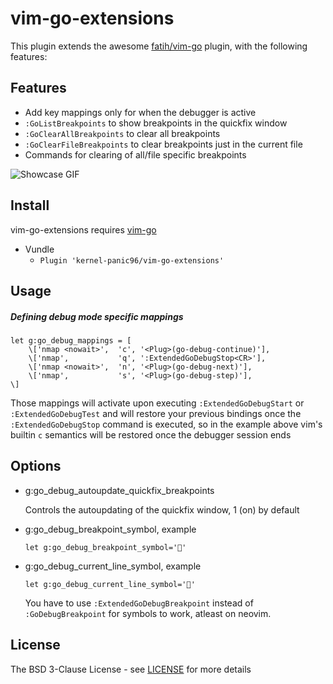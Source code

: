 # vim-go-extensions

This plugin extends the awesome [fatih/vim-go](https://github.com/fatih/vim-go) plugin, with the following features:

## Features
* Add key mappings only for when the debugger is active
* `:GoListBreakpoints` to show breakpoints in the quickfix window
* `:GoClearAllBreakpoints` to clear all breakpoints
* `:GoClearFileBreakpoints` to clear breakpoints just in the current file
* Commands for clearing of all/file specific breakpoints

![Showcase GIF](https://user-images.githubusercontent.com/17802702/60736923-6b28f080-9f61-11e9-8f90-8e353bfce819.gif)

## Install

vim-go-extensions requires [vim-go](https://github.com/fatih/vim-go)

* Vundle
    * `Plugin 'kernel-panic96/vim-go-extensions'`

## Usage

##### Defining debug mode specific mappings

```vimscript
let g:go_debug_mappings = [
    \['nmap <nowait>',  'c', '<Plug>(go-debug-continue)'],
    \['nmap',           'q', ':ExtendedGoDebugStop<CR>'],
    \['nmap <nowait>',  'n', '<Plug>(go-debug-next)'],
    \['nmap',           's', '<Plug>(go-debug-step)'],
\]
```
Those mappings will activate upon executing `:ExtendedGoDebugStart` or `:ExtendedGoDebugTest` and will restore your previous
bindings once the `:ExtendedGoDebugStop` command is executed, so in the example above vim's builtin `c` semantics will
be restored once the debugger session ends

## Options

* g:go_debug_autoupdate_quickfix_breakpoints

    Controls the autoupdating of the quickfix window, 1 (on) by default

* g:go_debug_breakpoint_symbol, example
    
    ```
    let g:go_debug_breakpoint_symbol='👻'
    ```

* g:go_debug_current_line_symbol, example

    ```
    let g:go_debug_current_line_symbol='💩'
    ```

    You have to use `:ExtendedGoDebugBreakpoint` instead of `:GoDebugBreakpoint` for symbols to work,
    atleast on neovim.

## License

The BSD 3-Clause License - see [LICENSE](https://github.com/kernel-panic96/vim-go-debug-extender/blob/master/LICENSE) for more details
